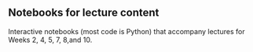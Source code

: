 ## Notebooks for lecture content

Interactive notebooks (most code is Python) that accompany lectures for Weeks 2, 4, 5, 7, 8,and 10.

